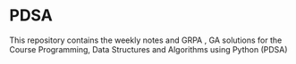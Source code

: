 # PDSA
This repository contains the weekly notes and GRPA , GA solutions for the Course Programming, Data Structures and Algorithms using Python (PDSA)
